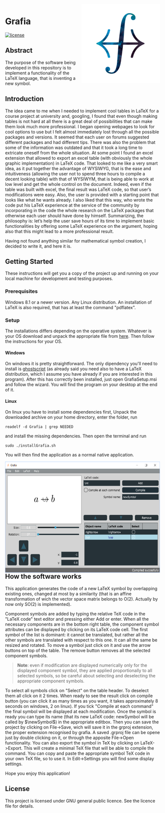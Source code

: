 <img src="icon.png" align="right" />

# Grafia

[![license](https://img.shields.io/badge/license-GPLv3+-lightgray.svg)](https://www.gnu.org/licenses/gpl.html)

## Abstract
The purpose of the software being developed in this repository is to implement a functionality of the LaTeX language, that is inventing a new symbol.

## Introduction
The idea came to me when I needed to implement cool tables in LaTeX for a course project at university and, googling, I found that even though making tables is not hard at all there is a great deal of possibilities that can make them look much more professional. I began opening webpages to look for cool options to use but I felt almost immediately lost through all the possible packages and versions. It seemed that each user on forums suggested different packages and had different tips. There was also the problem that some of the information was outdated and that it took a long time to extricate oneself from the whole situation.
At some point I found an excel extension that allowed to export an excel table (with obviously the whole graphic implementation) in LaTeX code. That looked to me like a very smart idea, as it put together the advantage of WYSIWYG, that is the ease and intuitiveness (allowing the user not to spend three hours to compile a decent looking table) with that of WYSIWYM, that is being able to work at low level and get the whole control on the document. Indeed, even if the table was built with excel, the final result was LaTeX code, so that user’s modifications were easy. Also, the user is provided with a starting point that looks like what he wants already. I also liked that this way, who wrote the code put his LaTeX experience at the service of the community by incorporating in the code the whole research on the LaTeX packages that otherwise each user should have done by himself.
Summarizing, the philosophy is: let’s help the user save hours of its time to implement basic functionalities by offering some LaTeX experience on the argument, hoping also that this might lead to a more professional result.

Having not found anything similar for mathematical symbol creation, I decided to write it, and here it is.

## Getting Started
These instructions will get you a copy of the project up and running on your local machine for development and testing purposes.

### Prerequisites
Windows 8.1 or a newer version. Any Linux distribution. An installation of LaTeX is also required, that has at least the command "pdflatex".

### Setup
The installations differs depending on the operative system. Whatever is your OS download and unpack the appropriate file from [here](https://github.com/Nicknamen/Grafia/releases). Then follow the instructions for your OS.
#### Windows
On windows it is pretty straightforward. The only dipendency you'll need to install is [ghostscript](https://www.ghostscript.com/download/) (as already said you need also to have a LaTeX distribution, which I assume you have already if you are interested in this program). After this has correctly been installed, just open GrafiaSetup.msi and follow the wizard. You will find the program on your desktop at the end of it.
#### Linux
On linux you have to install some dependencies first, Unpack the downloaded archive on your home directory, enter the folder, run
```
readelf -d Grafia | grep NEEDED
```
and install the missing dependencies.
Then open the terminal and run
```
sudo ./installGrafia.sh
```
You will then find the application as a normal native application.

<img src="screenshot.png" align="left" width="600" height="360" />

## How the software works
This application generates the code of a new LaTeX symbol by overlapping existing ones, changed at most by a similarity (that is an affine transformation of wich the vector space matrix belongs to O(2). Actually by now only SO(2) is implemented).

Component symbols are added by typing the relative TeX code in the "LaTeX code" text editor and pressing either Add or enter. When all the necessary components are in the bottom right table, the component symbol attributes can be displayed by clicking on its LaTeX code cell. The first symbol of the list is dominant: it cannot be translated, but rather all the other symbols are translated with respect to this one. It can all the same be resized and rotated. To move a symbol just click on it and use the arrow buttons on top of the table. The remove button removes all the selected component symbols.

> <b>Note</b>: even if modification are displayed numerically only for the displayed component symbol, they are applied proportionally to all selected symbols, so be careful about selecting and deselecting the appropriate component symbols.

To select all symbols click on "Select" on the table header. To deselect them all click on it 2 times. When ready to see the result click on compile button (you can click it as many times as you want, it takes approximately 8 seconds on windows, 2 on linux). If you tick "Compile at each command" the final symbol will be displayed at each modification. Once the symbol is ready you can type its name (that its new LaTeX code: newSymbol will be called by $\newSymbol$) in the appropriate editbox. Then you can save the project by clicking on File->Save, wich will save it in the grproj extension, the proper extension recognised by grafia. A saved .grproj file can be opene just by double clicking on it, or through the apposite File->Open functionality. You can also export the symbol in TeX by clicking on LaTeX->Export. This will create a minimal TeX file that will be able to compile the command. You can copy and paste the appropriate symbol TeX code in your own TeX file, so to use it. In Edit->Settings you will find some display settings.

Hope you enjoy this application!

## License
This project is licensed under GNU general public licence. See the licence file for details.
